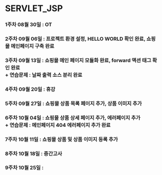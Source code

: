 # SERVLET_JSP

### 1주차 08월 30일 : OT
### 2주차 09월 06일 : 프로젝트 환경 설정, HELLO WORLD 확인 완료, 쇼핑몰 메인페이지 구축 완료
### 3주차 09월 13일 : 쇼핑몰 메인 페이지 모듈화 완료, forward 액션 태그 확인 완료  <br/> + 연습문제 : 날짜 출력 소스 분리 완료
### 4주차 09월 20일 : 휴강
### 5주차 09월 27일 : 쇼핑몰 상품 목록 페이지 추가, 상품 이미지 추가
### 6주차 10월 04일 : 쇼핑몰 상품 상세 페이지 추가, 에러페이지 추가 <br/> + 연습문제 : 메인페이지 404 에러페이지 추가 완료
### 7주차 10월 11일 : 쇼핑몰 상품 및 상품 이미지 등록 추가 
### 8주차 10월 18일 : 중간고사

### 9주차 10월 25일 : 